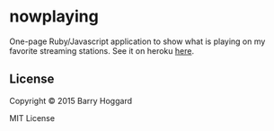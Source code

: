 # nowplaying

One-page Ruby/Javascript application to show what is playing on my favorite streaming stations. See it on heroku [here](http://nowplaying.tristanmedia.com/).

## License

Copyright © 2015 Barry Hoggard

MIT License


